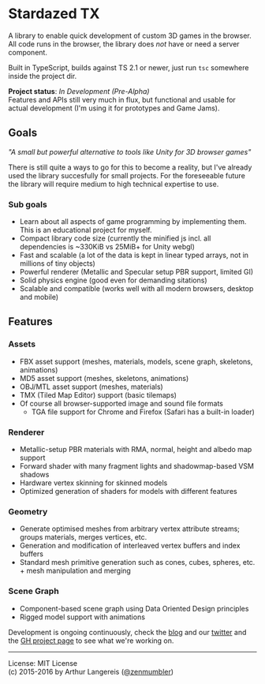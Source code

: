 Stardazed TX
============

A library to enable quick development of custom 3D games in the browser.<br>
All code runs in the browser, the library does *not* have or need a server component.

Built in TypeScript, builds against TS 2.1 or newer, just run `tsc` somewhere inside the project dir.

**Project status**: *In Development (Pre-Alpha)*<br>
Features and APIs still very much in flux, but functional and usable for actual development
(I'm using it for prototypes and Game Jams).

Goals
-----

_"A small but powerful alternative to tools like Unity for 3D browser games"_

There is still quite a ways to go for this to become a reality, but I've already used the library
succesfully for small projects. For the foreseeable future the library will require medium to high
technical expertise to use.

### Sub goals
- Learn about all aspects of game programming by implementing them. This is an educational project for myself.
- Compact library code size (currently the minified js incl. all dependencies is ~330KiB vs 25MiB+ for Unity webgl)
- Fast and scalable (a lot of the data is kept in linear typed arrays, not in millions of tiny objects)
- Powerful renderer (Metallic and Specular setup PBR support, limited GI)
- Solid physics engine (good even for demanding sitations)
- Scalable and compatible (works well with all modern browsers, desktop and mobile)

Features
--------

### Assets
- FBX asset support (meshes, materials, models, scene graph, skeletons, animations)
- MD5 asset support (meshes, skeletons, animations)
- OBJ/MTL asset support (meshes, materials)
- TMX (Tiled Map Editor) support (basic tilemaps)
- Of course all browser-supported image and sound file formats
  - TGA file support for Chrome and Firefox (Safari has a built-in loader)

### Renderer
- Metallic-setup PBR materials with RMA, normal, height and albedo map support
- Forward shader with many fragment lights and shadowmap-based VSM shadows
- Hardware vertex skinning for skinned models
- Optimized generation of shaders for models with different features

### Geometry
- Generate optimised meshes from arbitrary vertex attribute streams; groups materials, merges vertices, etc.
- Generation and modification of interleaved vertex buffers and index buffers
- Standard mesh primitive generation such as cones, cubes, spheres, etc. + mesh manipulation and merging

### Scene Graph
- Component-based scene graph using Data Oriented Design principles
- Rigged model support with animations


Development is ongoing continuously, check the
[blog](http://blog.stardazed.club/) and our
[twitter](https://twitter.com/clubstardazed) and the
[GH project page](https://github.com/stardazed/stardazed-tx/projects/1)
to see what we're working on.

---

License: MIT License<br>
(c) 2015-2016 by Arthur Langereis ([@zenmumbler](https://twitter.com/zenmumbler))
